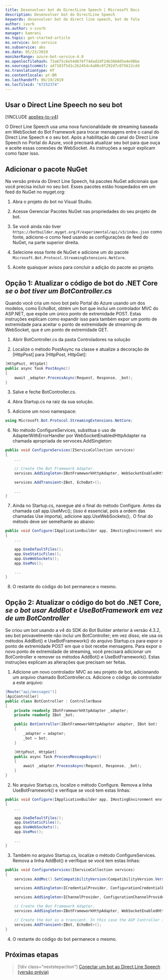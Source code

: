 ```yaml
---
title: Desenvolver bot do DirectLine Speech | Microsoft Docs
description: Desenvolver bot do DirectLine Speech
keywords: desenvolver bot do direct line speech, bot de fala
author: ivorb
ms.author: v-ivorb
manager: kamrani
ms.topic: get-started-article
ms.service: bot-service
ms.subservice: abs
ms.date: 05/23/2019
monikerRange: azure-bot-service-4.0
ms.openlocfilehash: 73a675c6e54d676f74dad2df24b3668d5e4e98be
ms.sourcegitcommit: a47183f5d1c2b2454c4a06c0f292d7c075612cdd
ms.translationtype: HT
ms.contentlocale: pt-BR
ms.lasthandoff: 06/19/2019
ms.locfileid: "67252374"
---
```

## <a name="use-direct-line-speech-in-your-bot"></a>Usar o Direct Line Speech no seu bot 

[!INCLUDE [applies-to-v4](includes/applies-to.md)]

O Direct Line Speech usa uma nova funcionalidade de streaming baseada em WebSocket do Bot Framework para trocar mensagens entre o canal do Direct Line Speech e o seu bot. Após a habilitação do canal do Direct Line Speech no Portal do Azure, você precisará atualizar seu bot para que ouça e aceite essas conexões de WebSocket. As instruções a seguir explicam como fazer isso.

## <a name="add-the-nuget-package"></a>Adicionar o pacote NuGet
Na versão prévia do Direct Line Speech, há pacotes NuGet adicionais que você precisa incluir no seu bot. Esses pacotes estão hospedados em um feed do NuGet no myget.org:
1.  Abra o projeto do bot no Visual Studio.

2.  Acesse Gerenciar Pacotes NuGet nas propriedades do seu projeto de bot.

3.  Se você ainda não tiver `https://botbuilder.myget.org/F/experimental/api/v3/index.json` como fonte, adicione-o como feed usando as configurações de feed do NuGet, na parte superior direita.

4.  Selecione essa fonte de NuGet e adicione um do pacote `Microsoft.Bot.Protocol.StreamingExtensions.NetCore`.

5.  Aceite quaisquer avisos para concluir a adição do pacote ao projeto.

## <a name="option-1-update-your-net-core-bot-code-if-your-bot-has-a-botcontrollercs"></a>Opção 1: Atualizar o código de bot do .NET Core _se o bot tiver um BotController.cs_
Quando você cria um novo bot pelo Portal do Azure usando um dos modelos, como EchoBot, obtém um bot que inclui um controlador MVC do ASP.NET, que expõe um único ponto de extremidade POST. Estas instruções explicam como expandir isso para também expor um ponto de extremidade para aceitar o ponto de extremidade de streaming de WebSocket, que é um ponto de extremidade GET.
1.  Abrir BotController.cs da pasta Controladores na solução

2.  Localize o método PostAsync na classe e atualize a decoração de [HttpPost] para [HttpPost, HttpGet]:
```cs
[HttpPost, HttpGet]
public async Task PostAsync()
{ 
    await _adapter.ProcessAsync(Request, Response, _bot);
}
```

3.  Salve e feche BotController.cs.

4.  Abra Startup.cs na raiz da sua solução.

5.  Adicione um novo namespace:

```cs
using Microsoft.Bot.Protocol.StreamingExtensions.NetCore;
```

6.  No método ConfigureServices, substitua o uso de AdapterWithErrorHandler por WebSocketEnabledHttpAdapter na chamada apropriada de servoces.AddSingleton:

```cs
public void ConfigureServices(IServiceCollection services)
{
    ...    

    // Create the Bot Framework Adapter.
    services.AddSingleton<IBotFrameworkHttpAdapter, WebSocketEnabledHttpAdapter>();

    services.AddTransient<IBot, EchoBot>();

    ...
}
```

7. Ainda no Startup.cs, navegue até o final do método Configure. Antes da chamada call app.UseMvc(); (isso é essencial, pois a ordem das chamadas Use importa), adicione app.UseWebSockets();. O final do método deve ser semelhante ao abaixo:

```cs
public void Configure(IApplicationBuilder app, IHostingEnvironment env)
{
    ...

    app.UseDefaultFiles();
    app.UseStaticFiles();
    app.UseWebSockets();
    app.UseMvc();

    ...
}
```

8.  O restante do código do bot permanece o mesmo.

## <a name="option-2-update-your-net-core-bot-code-if-your-bot-uses-addbot-and-usebotframework-instead-of-a-botcontroller"></a>Opção 2: Atualizar o código do bot do .NET Core, _se o bot usar AddBot e UseBotFramework em vez de um BotController_

Se criou um bot usando a v4 do SDK do Bot Builder anterior à versão 4.3.2, seu bot provavelmente não inclui um BotController; em vez disso, ele usa os métodos AddBot() e UseBotFramework() do arquivo Startup.cs para expor o ponto de extremidade POST em que o bot recebe mensagens. Para expor o novo ponto de extremidade de streaming, você precisará adicionar um BotController e remover os métodos AddBot() e UseBotFramework(). Estas instruções explicam as alterações que precisam ser feitas.

1.  Adicione um novo controlador MVC ao seu projeto de bot, adicionando um arquivo chamado BotController.cs. Adicione o código do controlador a este arquivo:

```cs
[Route("api/messages")]
[ApiController]
public class BotController : ControllerBase
{
    private readonly IBotFrameworkHttpAdapter _adapter;
    private readonly IBot _bot;

    public BotController(IBotFrameworkHttpAdapter adapter, IBot bot)
    {
        _adapter = adapter;
        _bot = bot;
    }

    [HttpPost, HttpGet]
    public async Task ProcessMessageAsync()
    {
        await _adapter.ProcessAsync(Request, Response, _bot);
    }
}
```
2.  No arquivo Startup.cs, localize o método Configure. Remova a linha UseBotFramework() e verifique se você tem estas linhas:

```cs
public void Configure(IApplicationBuilder app, IHostingEnvironment env)
{
    ...

    app.UseDefaultFiles();
    app.UseStaticFiles();
    app.UseWebSockets();
    app.UseMvc();

    ...
}
```

3.  Também no arquivo Startup.cs, localize o método ConfigureServices. Remova a linha AddBot() e verifique se você tem estas linhas:

```cs
public void ConfigureServices(IServiceCollection services)
{
    services.AddMvc().SetCompatibilityVersion(CompatibilityVersion.Version_2_1);

    services.AddSingleton<ICredentialProvider, ConfigurationCredentialProvider>();

    services.AddSingleton<IChannelProvider, ConfigurationChannelProvider>();

    // Create the Bot Framework Adapter.
    services.AddSingleton<IBotFrameworkHttpAdapter, WebSocketEnabledHttpAdapter>();

    // Create the bot as a transient. In this case the ASP Controller is expecting an IBot.
    services.AddTransient<IBot, EchoBot>();
}
```
4.  O restante do código do bot permanece o mesmo.

## <a name="next-steps"></a>Próximas etapas
> [!div class="nextstepaction"]
> [Conectar um bot ao Direct Line Speech (versão prévia)](./bot-service-channel-connect-directlinespeech.md)

